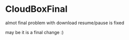 # CloudBoxFinal
almot final
problem with download resume/pause is fixed

may be it is a final change :)
